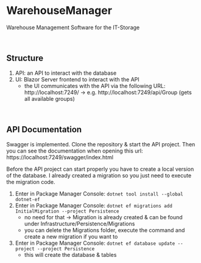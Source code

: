 # WarehouseManager

Warehouse Management Software for the IT-Storage

<br>

## Structure

1. API: an API to interact with the database
2. UI: Blazor Server frontend to interact with the API
    - the UI communicates with the API via the following URL: http://localhost:7249/ -> e.g. http://localhost:7249/api/Group (gets all available groups)

<br>

## API Documentation

Swagger is implemented. Clone the repository & start the API project. Then you can see the documentation when opening this url: https://localhost:7249/swagger/index.html

Before the API project can start properly you have to create a local version of the database. I already created a migration so you just need to execute the migration code.

1. Enter in Package Manager Console: `dotnet tool install --global dotnet-ef`
2. Enter in Package Manager Console: `dotnet ef migrations add InitialMigration --project Persistence`
    - no need for that -> Migration is already created & can be found under Infrastructure/Persistence/Migrations
    - you can delete the Migrations folder, execute the command and create a new migration if you want to
3. Enter in Package Manager Console: `dotnet ef database update --project --project Persistence`
    - this will create the database & tables
